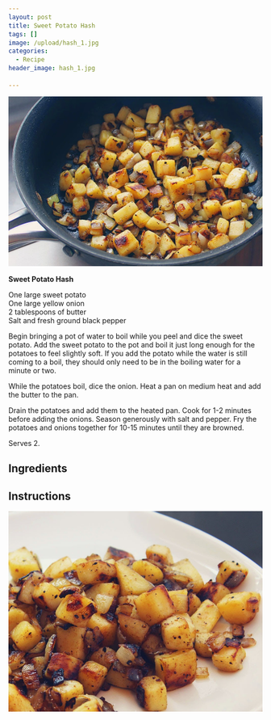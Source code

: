 ```yaml
---
layout: post
title: Sweet Potato Hash
tags: []
image: /upload/hash_1.jpg
categories:
  - Recipe
header_image: hash_1.jpg

---
```


![Image of Sweet Potato Hash.](/upload/hash_1.jpg)

**Sweet Potato Hash**  
  
One large sweet potato  
One large yellow onion  
2 tablespoons of butter  
Salt and fresh ground black pepper  
  
Begin bringing a pot of water to boil while you peel and dice the sweet potato. Add the sweet potato to the pot and boil it just long enough for the potatoes to feel slightly soft. If you add the potato while the water is still coming to a boil, they should only need to be in the boiling water for a minute or two.  
  
While the potatoes boil, dice the onion. Heat a pan on medium heat and add the butter to the pan.  
  
Drain the potatoes and add them to the heated pan. Cook for 1-2 minutes before adding the onions. Season generously with salt and pepper. Fry the potatoes and onions together for 10-15 minutes until they are browned.  
  
Serves 2.


## Ingredients



## Instructions







![Image of Sweet Potato Hash.](/upload/hash_2.jpg)